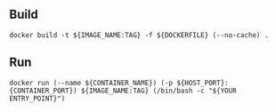 ## Build
`docker build -t ${IMAGE_NAME:TAG} -f ${DOCKERFILE} (--no-cache) .`
## Run
`docker run (--name ${CONTAINER_NAME}) (-p ${HOST_PORT}:{CONTAINER_PORT}) ${IMAGE_NAME:TAG} (/bin/bash -c "${YOUR ENTRY_POINT}")`